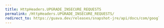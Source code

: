 ```yaml
---
title: HttpHeaders.UPGRADE_INSECURE_REQUESTS
permalink: /HttpHeaders.UPGRADE_INSECURE_REQUESTS/
redirect_to: https://guava.dev/releases/snapshot-jre/api/docs/com/google/common/net/HttpHeaders.html#UPGRADE_INSECURE_REQUESTS
---
```

